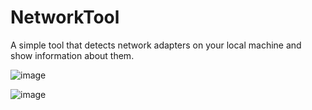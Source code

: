 # NetworkTool

A simple tool that detects network adapters on your local machine and show information about them.

![image](https://github.com/alineremia/NetworkTool/assets/47758788/9a252cb8-b6a4-4a11-a5fe-1dc314f26ae1)

![image](https://github.com/alineremia/NetworkTool/assets/47758788/57d8f34c-8046-4ede-a779-2f249875e349)


